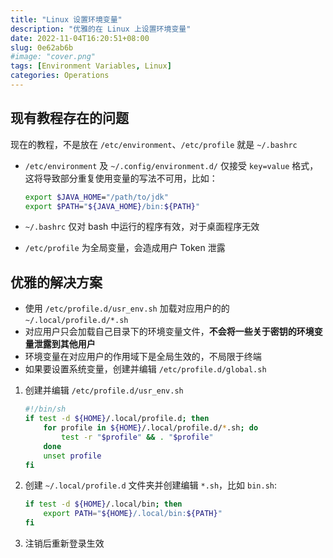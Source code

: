 ```yaml
---
title: "Linux 设置环境变量"
description: "优雅的在 Linux 上设置环境变量"
date: 2022-11-04T16:20:51+08:00
slug: 0e62ab6b
#image: "cover.png"
tags: [Environment Variables, Linux]
categories: Operations
---
```


## 现有教程存在的问题

现在的教程，不是放在 `/etc/environment`、`/etc/profile` 就是 `~/.bashrc`

- `/etc/environment` 及 `~/.config/environment.d/` 仅接受 `key=value` 格式，这将导致部分重复使用变量的写法不可用，比如：

    ```bash
    export $JAVA_HOME="/path/to/jdk"
    export $PATH="${JAVA_HOME}/bin:${PATH}"
    ```

- `~/.bashrc` 仅对 bash 中运行的程序有效，对于桌面程序无效
- `/etc/profile` 为全局变量，会造成用户 Token 泄露

## 优雅的解决方案

- 使用 `/etc/profile.d/usr_env.sh` 加载对应用户的的 `~/.local/profile.d/*.sh`
- 对应用户只会加载自己目录下的环境变量文件，**不会将一些关于密钥的环境变量泄露到其他用户**
- 环境变量在对应用户的作用域下是全局生效的，不局限于终端
- 如果要设置系统变量，创建并编辑 `/etc/profile.d/global.sh`

1. 创建并编辑 `/etc/profile.d/usr_env.sh`

    ```bash
    #!/bin/sh
    if test -d ${HOME}/.local/profile.d; then
        for profile in ${HOME}/.local/profile.d/*.sh; do
            test -r "$profile" && . "$profile"
        done
        unset profile
    fi
    ```

2. 创建 `~/.local/profile.d` 文件夹并创建编辑 `*.sh`，比如 `bin.sh`:

    ```bash
    if test -d ${HOME}/.local/bin; then
        export PATH="${HOME}/.local/bin:${PATH}"
    fi
    ```

3. 注销后重新登录生效